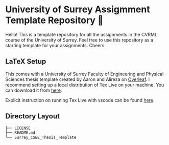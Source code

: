 # University of Surrey Assigmment Template Repository 🦌
Hello! This is a template repository for all the assignments in the CVRML course of the University of Surrey.
Feel free to use this repository as a starting template for your assignments. Cheers.


## LaTeX Setup
This comes with a University of Surrey Faculty of Engineering and Physical Sciences thesis template created by Aaron and Alireza on [Overleaf](https://www.overleaf.com/latex/templates/surrey-feps-confirmation-report-template/kffgbyxwcrbg). I recommend setting up a local distribution of Tex Live on your machine. You can download it from [here](https://www.tug.org/texlive/).

Explicit instruction on running Tex Live with vscode can be found [here](https://mathjiajia.github.io/vscode-and-latex/).


## Directory Layout
```bash
├── LICENSE
├── README.md
└── Surrey_CSEE_Thesis_Template
```